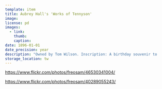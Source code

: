 ```yaml
---
template: item
title: Aubrey Hall's 'Works of Tennyson'
image: 
license: pd
images:
  - link: 
    thumb: 
    caption:
date: 1896-01-01
date_precision: year
description: "Owned by Tom Wilson. Inscription: A birthday souvenir to H. Aubrey Hall from his dearest admirer 'Jay'. May 20th 1896."
storage_location: tw
---
```


https://www.flickr.com/photos/freosam/46530341004/

https://www.flickr.com/photos/freosam/40289055243/
